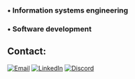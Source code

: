 ### • Information systems engineering
### • Software development


## Contact:
[![Email](https://img.shields.io/badge/valentinolopezbruno@gmail.com-email_-D14836?style=for-the-badge&logo=gmail&logoColor=white&labelColor=101010)](valentinolopezbruno@gmail.com)
[![LinkedIn](https://img.shields.io/badge/LinkedIn-Valentino_Lopez-0077B5?style=for-the-badge&logo=linkedin&logoColor=white&labelColor=101010)](https://www.linkedin.com/in/valentinolopezbruno/)
[![Discord](https://img.shields.io/badge/Discord-asjdjasdjasdas-5865F2?style=for-the-badge&logo=discord&logoColor=white&labelColor=101010)](https://discord.com)

